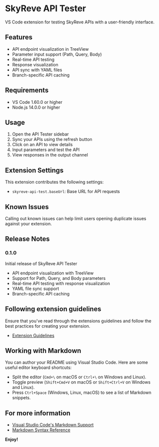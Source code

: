 # SkyReve API Tester

VS Code extension for testing SkyReve APIs with a user-friendly interface.

## Features

- API endpoint visualization in TreeView
- Parameter input support (Path, Query, Body)
- Real-time API testing
- Response visualization
- API sync with YAML files
- Branch-specific API caching

## Requirements

- VS Code 1.60.0 or higher
- Node.js 14.0.0 or higher

## Usage

1. Open the API Tester sidebar
2. Sync your APIs using the refresh button
3. Click on an API to view details
4. Input parameters and test the API
5. View responses in the output channel

## Extension Settings

This extension contributes the following settings:

- `skyreve-api-test.baseUrl`: Base URL for API requests

## Known Issues

Calling out known issues can help limit users opening duplicate issues against your extension.

## Release Notes

### 0.1.0

Initial release of SkyReve API Tester

- API endpoint visualization with TreeView
- Support for Path, Query, and Body parameters
- Real-time API testing with response visualization
- YAML file sync support
- Branch-specific API caching

## Following extension guidelines

Ensure that you've read through the extensions guidelines and follow the best practices for creating your extension.

- [Extension Guidelines](https://code.visualstudio.com/api/references/extension-guidelines)

## Working with Markdown

You can author your README using Visual Studio Code. Here are some useful editor keyboard shortcuts:

- Split the editor (`Cmd+\` on macOS or `Ctrl+\` on Windows and Linux).
- Toggle preview (`Shift+Cmd+V` on macOS or `Shift+Ctrl+V` on Windows and Linux).
- Press `Ctrl+Space` (Windows, Linux, macOS) to see a list of Markdown snippets.

## For more information

- [Visual Studio Code's Markdown Support](http://code.visualstudio.com/docs/languages/markdown)
- [Markdown Syntax Reference](https://help.github.com/articles/markdown-basics/)

**Enjoy!**
